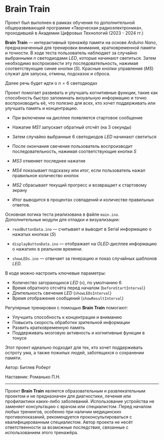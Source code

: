 # Brain Train

Проект был выполнен в рамках обучения по дополнительной общеразвивающей программе «Творческая радиоэлектроника», проходившей в Академии Цифровых Технологий (2023 - 2024 гг.)

**Brain Train** — интерактивный тренажёр памяти на основе *Arduino Nano*, предназначенный для тренировки внимания, кратковременной памяти и точности. В ходе теста пользователь наблюдает за случайно выбранными $n$ светодиодами *LED*, которые начинают светиться. Затем необходимо воспроизвести эту последовательность, нажимая соответствующие синие кнопки (*S*). Красные кнопки управления (*MS*) служат для запуска, отмены, подсказок и сброса.

Далее речь будет идти о $n=6$ светодиодах

Проект помогает развивать и улучшать когнитивные функции, такие как способность быстро запоминать визуальную информацию и точно воспроизводить её, что полезно для всех, кто хочет поддерживать или улучшать память и концентрацию.

* При включении на дисплее появляется стартовое сообщение

* Нажатие *MS1* запускает обратный отсчёт (на 3 секунды)

* Затем случайно выбранные 6 светодиодов *LED* начинают светиться

* После окончания свечения пользователь воспроизводит последовательность, нажимая соответствующие кнопки *S*

* *MS3* отменяет последнее нажатие

* *MS4* показывает подсказку или итог, если пользователь нажал правильное количество кнопок

* *MS2* сбрасывает текущий прогресс и возвращает к стартовому экрану

* Итог выводится в процентах совпадений и количестве правильных ответов.

Основная логика теста реализована в файле `main.ino`.  
Дополнительные модули для отладки и визуализации:

- `readButtonData.ino` — считывает и выводит в Serial информацию о нажатых кнопках (*S*)

- `displayButtonData.ino` — отображает на *OLED*-дисплее информацию о нажатиях в реальном времени.

- `showLEDs.ino` — отвечает за генерацию и показ случайных шаблонов *LED*.

В коде можно настроить ключевые параметры:

- Количество загорающихся *LED* (`n`), по умолчанию 6  
- Время обратного отсчёта перед началом (`beforeStartInterval`)
- Длительность свечения *LED* (`showLEDsInterval`)
- Время отображения сообщений (`showResultInterval`)

Регулярные тренировки с помощью **Brain Train** помогают:

- Улучшить способность к концентрации и вниманию  
- Повысить скорость обработки зрительной информации  
- Развить кратковременную память  
- Поддерживать мозговую активность и когнитивные функции в тонусе  

Этот проект идеально подходит для тех, кто хочет поддерживать остроту ума, а также пожилых людей, заботящихся о сохранении памяти.

Автор: Битлев Роберт

Наставник: Романько П.Н.

---

Проект **Brain Train** является образовательным и развлекательным проектом и не предназначен для диагностики, лечения или профилактики каких-либо заболеваний. Использование устройства не заменяет консультацию с врачом или специалистом. Перед началом любых тренингов, особенно при наличии медицинских противопоказаний, рекомендуется проконсультироваться с квалифицированным специалистом. Автор проекта не несёт ответственности за возможные последствия, связанные с использованием этого тренажёра.
